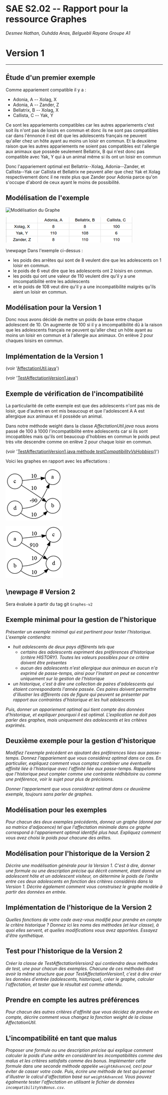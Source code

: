   SAE S2.02 -- Rapport pour la ressource Graphes
  ===

  *Desmee Nathan, Ouhdda Anas, Belguebli Rayane Groupe A1*
  
# **Version 1**
  ---
  
## **Étude d'un premier exemple**
  
  Comme appariement compatible il y a :

  - Adonia, A -- Xolag, X
  - Adonia, A -- Zander, Z
  - Bellatrix, B -- Xolag, X
  - Callista, C -- Yak, Y

  Ce sont les appariements compatibles car les autres appariements c'est soit ils n'ont pas de loisirs en commun et donc ils ne sont pas compatibles car dans l'énnoncé il est dit que les adolescents français ne peuvent qu'aller chez un hôte ayant au moins un loisir en commun. Et la deuxième raison que les autres appariements ne soient pas compatibles est l'allergie aux animaux que possède seulement Bellatrix, B qui n'est donc pas compatible avec Yak, Y qui à un animal même si ils ont un loisir en commun 

  Donc l'appariement optimal est Bellatrix--Xolag, Adonia--Zander, et Callista--Yak car Callista et Bellatrix ne peuvent aller que chez Yak et Xolag respectivement donc il ne reste plus que Zander pour Adonia parce qu'on s'occupe d'abord de ceux ayant le moins de possibilité. 
  
## **Modélisation de l'exemple**

  ![Modélisation du Graphe](Img/ModélisationGraphe.png)

  ![Matrice d'Adjacence](Img/Matrice_d'Adjacence.png)

  \newpage
  Dans l'exemple ci-dessus :

  - les poids des arrêtes qui sont de 8 veulent dire que les adolescents on 1 loisir en commun.
  - le poids de 6 veut dire que les adolescents ont 2 loisirs en commun.
  - les poids qui ont une valeur de 110 veulent dire qu'il y a une imcompatibilité entre les adolescents
  - et le poids de 108 veut dire qu'il y a une incompatibilité malgrès qu'ils aient un loisir en commun.

## **Modélisation pour la Version 1**
  
  Donc nous avons décidé de mettre un poids de base entre chaque adolescent de 10. On augmente de 100 si il y a imcompatibilité dû à la raison que les adolescents français ne peuvent qu'aller chez un hôte ayant au moins un loisir en commun et à l'allergie aux animaux. On enlève 2 pour chaques loisirs en commun.
  
## **Implémentation de la Version 1**
  
  (voir '[AffectationUtil.java](../src/languageStay/graph/AffectationUtil.java)')


  (voir '[TestAffectationVersion1.java](../test/languageStay/graph/TestAffectationVersion1.java)')
  
## **Exemple de vérification de l'incompatibilité** 

  La particularité de cette exemple est que des adolescents n'ont pas mis de loisir, que d'autres en ont mis beaucoup et que l'adolescent A A est allergique aux animaux et il possède un animal.

  Dans notre méthode weight dans la classe *AffectationUtil.java* nous avons passé de 100 à 1000 l'incompatibilité entre adolescents car si ils sont imcopatibles mais qu'ils ont beaucoup d'hobbies en commun le poids peut très vite descendre comme on enlève 2 pour chaque loisir en commun.
  
  (voir '[TestAffectationVersion1.java méthode *testCompatibilityVsHobbies()*](../test/languageStay/graph/TestAffectationVersion1.java)')

  Voici les graphes en rapport avec les affectations : 

  ![Les allemands qui vont chez les italiens](Img/AllToIt.png)




  ![Les italiens qui vont chez les allemands](Img/ItToAll.png)

\newpage
# Version 2
  ---
  
  Sera évaluée à partir du tag git `Graphes-v2`
  
## Exemple minimal pour la gestion de l'historique
  
  *Présenter un exemple minimal qui est pertinent pour tester l'historique. L'exemple contiendra:*
  - *huit adolescents de deux pays différents tels que* 
    - *certains des adolescents expriment des préférences d'historique (critère HISTORY). Toutes les valeurs possibles pour ce critère doivent être présentes* 
    - *aucun des adolescents n'est allergique aux animaux en aucun n'a exprimé de passe-temps, ainsi pour l'instant on peut se concentrer uniquement sur la gestion de l'historique*
  - *un historique, c'est à dire une collection de paires d'adolescents qui étaient correspondants l'année passée. Ces paires doivent permettre d'illustrer les différents cas de figure qui peuvent se présenter par rapport aux contraintes d'historique et les huit adolescents*
  
  *Puis, donner un appariement optimal qui tient compte des données d'historique, et expliquer pourquoi il est optimal. L'explication ne doit pas parler des graphes, mais uniquement des adolescents et les critères exprimés.*
  
## Deuxième exemple pour la gestion d'historique
  
  *Modifiez l'exemple précédent en ajoutant des préférences liées aux passe-temps. Donnez l'appariement que vous considérez optimal dans ce cas. En particulier, expliquez comment vous comptez combiner une éventuelle affinité liée à l'historique avec l'affinité liée aux passe-temps. Rappelons que l'historique peut compter comme une contrainte rédhibitoire ou comme une préférence, voir le sujet pour plus de précisions.*
  
  *Donner l'appariement que vous considérez optimal dans ce deuxième exemple, toujours sans parler de graphes.*
  
## Modélisation pour les exemples
  
  *Pour chacun des deux exemples précédents, donnez un graphe (donné par sa matrice d'adjacence) tel que l'affectation minimale dans ce graphe correspond à l'appariement optimal identifié plus haut. Expliquez comment vous avez choisi le poids pour chacune des arêtes.*
  
## Modélisation pour l'historique de la Version 2
  
  *Décrire une modélisation générale pour la Version 1. C'est à dire, donner une formule ou une description précise qui décrit comment, étant donné un adolescent hôte et un adolescent visiteur, on détermine le poids de l'arête entre ces deux adolescents en fonction des critères considérés dans la Version 1. Décrire également comment vous construisez le graphe modèle à partir des données en entrée.*
  
## Implémentation de l'historique de la Version 2
  
  *Quelles fonctions de votre code avez-vous modifié pour prendre en compte le critère historique ? Donnez ici les noms des méthodes (et leur classe), à quoi elles servent, et quelles modifications vous avez apportées. Essayez d'être synthétique.*
  
## Test pour l'historique de la Version 2
  
  *Créer la classe de TestAffectationVersion2 qui contiendra deux méthodes de test, une pour chacun des exemples. Chacune de ces méthodes doit avoir la même structure que pour TestAffectationVersion1, c'est à dire créer les données d'entrée (adolescents, historique), créer le graphe, calculer l'affectation, et tester que le résultat est comme attendu.*
  
## Prendre en compte les autres préférences
  
  *Pour chacun des autres critères d'affinité que vous décidez de prendre en compte, décrire comment vous changez la fonction weight de la classe AffectationUtil.*
  
## L'incompatibilité en tant que malus
  
  *Proposer une formule ou une description précise qui explique comment calculer le poids d'une arête en considérant les incompatibilités comme des malus et les critères satisfaits comme des bonus. Implémenter cette formule dans une seconde méthode appelée `weightAdvanced`, ceci pour éviter de casser votre code. Puis, écrire une méthode de test qui permet d'illustrer le calcul d'affectation basé sur `weightAdvanced`. Vous pouvez égalmente tester l'affectation en utilisant le fichier de données `incompatibilityVsBonus.csv`.*